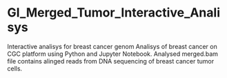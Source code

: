 # GI_Merged_Tumor_Interactive_Analisys
Interactive analisys for breast cancer genom
Analisys of breast cancer on CGC platform using Python and Jupyter Notebook. Analysed merged.bam file contains alinged reads from DNA sequencing of breast cancer tumor cells.
